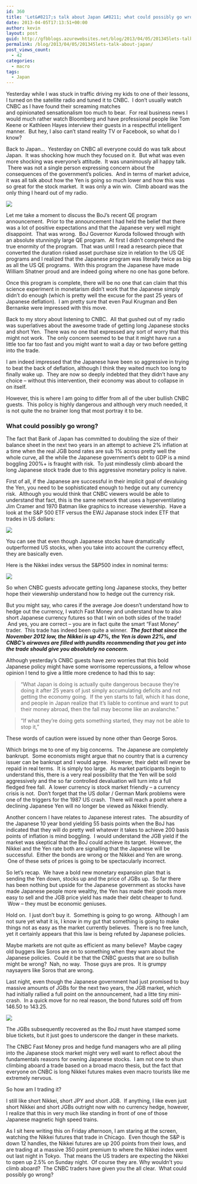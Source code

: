 ```yaml
---
id: 360
title: 'Let&#8217;s talk about Japan &#8211; what could possibly go wrong?'
date: 2013-04-05T17:13:51+00:00
author: kevin
layout: post
guid: http://gfbblogs.azurewebsites.net/blog/2013/04/05/201345lets-talk-about-japan/
permalink: /blog/2013/04/05/201345lets-talk-about-japan/
post_views_count:
  - 42
categories:
  - macro
tags:
  - Japan
---
```

Yesterday while I was stuck in traffic driving my kids to one of their lessons, I turned on the satellite radio and tuned it to CNBC. &nbsp;I don&#8217;t usually watch CNBC as I have found their screaming matches and&nbsp;opinionated&nbsp;sensationalism too much to bear. &nbsp;For real business news I would much rather watch Bloomberg and have professional people like Tom Keene or Kathleen Hayes interview their guests in a respectful intelligent manner. &nbsp;But hey, I also can&#8217;t stand reality TV or Facebook, so what do I know?

Back to Japan&#8230; &nbsp;Yesterday on CNBC all everyone could do was talk about Japan. &nbsp;It was shocking how much they focused on it. &nbsp;But what was even more shocking was everyone&#8217;s attitude. &nbsp;It was unanimously all happy talk. &nbsp;There was not a single person expressing concern about the consequences of the government&#8217;s policies. &nbsp;And in terms of market advice, it was all talk about how the Yen is going so much lower and how this was so great for the stock market. &nbsp;It was only a win win. &nbsp;Climb aboard was the only thing I heard out of my radio.


![](http://static.squarespace.com/static/500f3df9e4b006cb9ec150a3/50c60ecbe4b026203261b4d3/515efe93e4b0ecbdd5ad05f3/1365180052324/kirk-uhoh-thumb-550x417-71985.jpeg) 

Let me take a moment to discuss the BoJ&#8217;s recent QE program announcement. &nbsp;Prior to the announcement I had held the belief that there was a lot of positive expectations and that the Japanese very well might disappoint. &nbsp;That was wrong. &nbsp;BoJ Governor Kuroda followed through with an absolute stunningly large QE program. &nbsp;At first I didn&#8217;t comprehend the true enormity of the program. &nbsp;That was until I read a research piece that converted the duration risked asset purchase size in relation to the US QE programs and I realized that the Japanese program was literally twice as big as all the US QE programs. &nbsp;With this program the Japanese have made William Shatner proud and are indeed going where no one has gone before.

Once this program is complete, there will be no one that can claim that this science experiment in monetarism didn&#8217;t work that the Japanese simply didn&#8217;t do enough (which is pretty well the excuse for the past 25 years of Japanese deflation). &nbsp;I am pretty sure that even Paul Krugman and Ben Bernanke were impressed with this move.

Back to my story about listening to CNBC. &nbsp;All that gushed out of my radio was superlatives about the awesome trade of getting long Japanese stocks and short Yen. &nbsp;There was no one that expressed any sort of worry that this might not work. &nbsp;The only concern seemed to be that it might have run a little too far too fast and you might want to wait a day or two before getting into the trade.

I am indeed impressed that the Japanese have been so aggressive in trying to beat the back of deflation, although I think they waited much too long to finally wake up. &nbsp;They are now so deeply indebted that they didn&#8217;t have any choice &#8211; without this intervention, their economy was about to collapse in on itself.

However, this is where I am going to differ from all of the uber bullish CNBC guests. &nbsp;This policy is highly dangerous and although very much needed, it is not quite the no brainer long that most portray it to be. &nbsp;

### What could possibly go wrong?

The fact that Bank of Japan has committed to doubling the size of their balance sheet in the next two years in an attempt to achieve 2% inflation at a time when the real JGB bond rates are sub 1% across pretty well the whole curve, all the while the Japanese government&#8217;s debt to GDP is a mind boggling 200%+ is fraught with risk. &nbsp;To just mindlessly climb aboard the long Japanese stock trade due to this aggressive monetary policy is naive. &nbsp;

First of all, if the Japanese are successful in their implicit goal of devaluing the Yen, you need to be sophisticated enough to hedge out any currency risk. &nbsp;Although you would think that CNBC viewers would be able to understand that fact, this is the same network that uses a hyperventilating Jim Cramer and 1970 Batman like graphics to increase viewership. &nbsp;Have a look at the S&P 500 ETF versus the EWJ Japanase stock index ETF that trades in US dollars:


![](http://themacrotourist.com/blogs/SPY%20vs%20EWJ%20Apr%2005%2013.gif) 

You can see that even though Japanese stocks have dramatically outperformed US stocks, when you take into account the currency effect, they are basically even.

Here is the Nikkei index versus the S&P500 index in nominal terms:


![](http://themacrotourist.com/blogs/NKY%20SPX%20Apr%2005%2013.gif) 

So when CNBC guests advocate getting long Japanese stocks, they better hope their viewership understand how to hedge out the currency risk.

But you might say, who cares if the average Joe doesn&#8217;t understand how to hedge out the currency, I watch Fast Money and understand how to also short Japanese currency futures so that I win on both sides of the trade! &nbsp;And yes, you are correct &#8211; you are in fact quite the smart &#8220;Fast Money&#8221; trader. &nbsp;This trade has indeed been quite a winner. &nbsp;**_The fact that since the November 2012 low, the Nikkei is up 47%, the Yen is down 22%, and CNBC&#8217;s airwaves are filled with pundits recommending that you get into the trade should give you absolutely no concern._**

Although yesterday&#8217;s CNBC guests have zero worries that this bold Japanese policy might have some worrisome repercussions, a fellow whose opinion I tend to give a little more credence to had this to say:

> “What Japan is doing is actually quite dangerous because they’re doing it after 25 years of just simply accumulating deficits and not getting the economy going. &nbsp;If the yen starts to fall, which it has done, and people in Japan realize that it’s liable to continue and want to put their money abroad, then the fall may become like an avalanche.”

> “If what they’re doing gets something started, they may not be able to stop it,”&nbsp;

These words of caution were issued by none other than George Soros. &nbsp;

Which brings me to one of my big concerns. &nbsp;The Japanese are completely bankrupt. &nbsp;Some economists might argue that no country that is a currency issuer can be bankrupt and I would agree. &nbsp;However, their debt will never be repaid in real terms. &nbsp;It is simply too large. &nbsp;As market participants begin to understand this, there is a very real possibility that the Yen will be sold aggressively and the so far controlled devaluation will turn into a full fledged free fall. &nbsp;A lower currency is stock market friendly &#8211; a currency crisis is not. &nbsp;Don&#8217;t forget that the US dollar / German Mark problems were one of the triggers for the 1987 US crash. &nbsp;There will reach a point where a declining Japanese Yen will no longer be viewed as Nikkei friendly. &nbsp;

Another concern I have relates to Japanese interest rates. &nbsp;The absurdity of the Japanese 10 year bond yielding 55 basis points when the BoJ has indicated that they will do pretty well whatever it takes to achieve 200 basis points of inflation is mind boggling. &nbsp;I would understand the JGB yield if the market was skeptical that the BoJ could achieve its target. &nbsp;However, the Nikkei and the Yen rate both are signalling that the Japanese will be successful. &nbsp;Either the bonds are wrong or the Nikkei and Yen are wrong. &nbsp;One of these sets of prices is going to be&nbsp;spectacularly incorrect.&nbsp;

So let&#8217;s recap. &nbsp;We have a bold new monetary expansion plan that is sending the Yen down, stocks up and the price of JGBs up. &nbsp;So far there has been nothing but upside for the Japanese government as stocks have made Japanese people more wealthy, the Yen has made their goods more easy to sell and the JGB price yield has made their debt cheaper to fund. &nbsp;Wow &#8211; they must be economic geniuses.

Hold on. &nbsp;I just don&#8217;t buy it. &nbsp;Something is going to go wrong. &nbsp;Although I am not sure yet what it is, I know in my gut that something is going to make things not as easy as the market currently believes. &nbsp;There is no free lunch, yet it certainly appears that this law is being refuted by Japanese policies. &nbsp;

Maybe markets are not quite as efficient as many believe? &nbsp;Maybe cagey old buggers like Soros are on to something when they warn about the Japanese policies. &nbsp;Could it be that the CNBC guests that are so bullish might be wrong? &nbsp;Nah, no way. &nbsp;Those guys are pros. &nbsp;It is grumpy naysayers like Soros that are wrong.

Last night, even though the Japanese government had just promised to buy massive amounts of JGBs for the next two years, the JGB market, which had initially rallied a full point on the announcement, had a litte tiny mini-crash. &nbsp;In a quick move for no real reason, the bond futures sold off from 146.50 to 143.25. &nbsp;


![](http://themacrotourist.com/blogs/JBA%20Apr%2005%2013.gif) 

The JGBs subsequently recovered as the BoJ must have stamped some blue tickets, but it just goes to underscore the danger in these markets.

The CNBC Fast Money pros and hedge fund managers who are all piling into the Japanese stock market might very well want to reflect about the fundamentals reasons for owning Japanese stocks. &nbsp;I am not one to shun climbing aboard a trade based on a broad macro thesis, but the fact that everyone on CNBC is long Nikkei futures makes even macro tourists like me extremely nervous.

So how am I trading it?

I still like short Nikkei, short JPY and short JGB. &nbsp;If anything, I like even just short Nikkei and short JGBs outright now with no currency hedge, however, I realize that this in very much like standing in front of one of those Japanese magnetic high speed trains.

As I sit here writing this on Friday afternoon, I am staring at the screen, watching the Nikkei futures that trade in Chicago. &nbsp;Even though the S&P is down 12 handles, the Nikkei futures are up 200 points from their lows, and are trading at a massive 350 point premium to where the Nikkei index went out last night in Tokyo. &nbsp;That means the US traders are expecting the Nikkei to open up 2.5% on Sunday night. &nbsp;Of course they are. Why wouldn&#8217;t you climb aboard? &nbsp;The CNBC traders have given you the all clear. &nbsp;What could possibly go wrong?